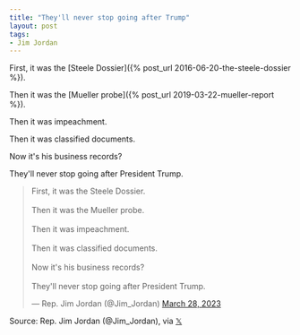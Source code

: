 ```yaml
---
title: "They'll never stop going after Trump"
layout: post
tags:
- Jim Jordan
---
```


First, it was the [Steele Dossier]({% post_url 2016-06-20-the-steele-dossier %}).

Then it was the [Mueller probe]({% post_url 2019-03-22-mueller-report %}).

Then it was impeachment.

Then it was classified documents.

Now it's his business records?

They'll never stop going after President Trump.

<blockquote class="twitter-tweet"><p lang="en" dir="ltr">First, it was the Steele Dossier. <br /><br />Then it was the Mueller probe. <br /><br />Then it was impeachment. <br /><br />Then it was classified documents. <br /><br />Now it's his business records? <br /><br />They'll never stop going after President Trump.</p>&mdash; Rep. Jim Jordan (@Jim_Jordan) <a href="https://twitter.com/Jim_Jordan/status/1640820463420182530?ref_src=twsrc%5Etfw">March 28, 2023</a></blockquote> <script async src="https://platform.twitter.com/widgets.js" charset="utf-8"></script>

Source: Rep. Jim Jordan (@Jim\_Jordan), via [𝕏](https://x.com)
